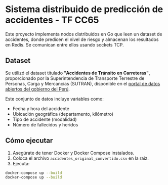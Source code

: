 # Sistema distribuido de predicción de accidentes - TF CC65

Este proyecto implementa nodos distribuidos en Go que leen un dataset de accidentes, donde predicen el nivel de riesgo y almacenan los resultados en Redis. Se comunican entre ellos usando sockets TCP.

## Dataset

Se utilizó el dataset titulado **"Accidentes de Tránsito en Carreteras"**, proporcionado por la Superintendencia de Transporte Terrestre de Personas, Carga y Mercancías (SUTRAN), disponible en el [portal de datos abiertos del gobierno del Perú](https://www.datosabiertos.gob.pe/dataset/accidentes-de-tr%C3%A1nsito-en-carreteras).

Este conjunto de datos incluye variables como:

- Fecha y hora del accidente
- Ubicación geográfica (departamento, kilómetro)
- Tipo de accidente (modalidad)
- Número de fallecidos y heridos

## Cómo ejecutar

1. Asegúrate de tener Docker y Docker Compose instalados.
2. Coloca el archivo `accidentes_original_convertido.csv` en la raíz.
3. Ejecuta:
```bash
docker-compose up --build
docker-compose up --build

